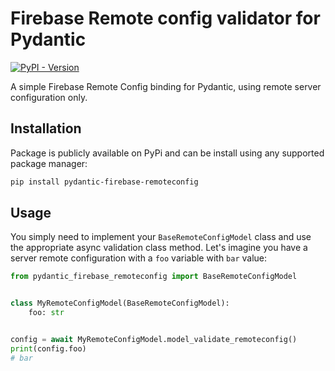 # Firebase Remote config validator for Pydantic

[![PyPI - Version](https://img.shields.io/pypi/v/pydantic-firebase-remoteconfig)](https://pypi.org/project/pydantic-firebase-remoteconfig/)

A simple Firebase Remote Config binding for Pydantic, using
remote server configuration only.

## Installation

Package is publicly available on PyPi and can be install using any
supported package manager:

```bash
pip install pydantic-firebase-remoteconfig
```

## Usage

You simply need to implement your `BaseRemoteConfigModel` class
and use the appropriate async validation class method. Let's imagine
you have a server remote configuration with a `foo` variable with `bar`
value:

```python
from pydantic_firebase_remoteconfig import BaseRemoteConfigModel


class MyRemoteConfigModel(BaseRemoteConfigModel):
    foo: str


config = await MyRemoteConfigModel.model_validate_remoteconfig()
print(config.foo)
# bar
```

